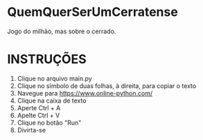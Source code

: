# QuemQuerSerUmCerratense
Jogo do milhão, mas sobre o cerrado.


# INSTRUÇÕES
1. Clique no arquivo main.py
2. Clique no símbolo de duas folhas, à direita, para copiar o texto
3. Navegue para https://www.online-python.com/
4. Clique na caixa de texto
5. Aperte Ctrl + A
6. Apelte Ctrl + V
7. Clique no botão "Run"
8. Divirta-se
